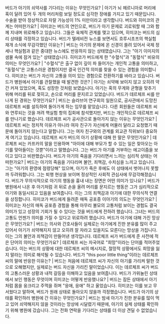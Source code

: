 버드가 아기의 쇠약사를 기다리는 이유는 무엇인가요?	| 아기가 뇌 헤르니아로 머리에 혹이 달려 있어 두 개의 머리처럼 보일 정도로 심각한 장애를 가지고 있기 때문입니다. 수술을 받아 정상적으로 자랄 가능성이 1% 미만이라고 생각합니다.
버드와 히미코의 관계는 어떠한가요?	| 히미코는 버드의 연인으로, 버드가 아기 문제로 괴로워할 때 그와 함께 지내며 위로해주고 있습니다. 그들은 육체적 관계를 맺고 있으며, 히미코는 버드의 심리 상태를 걱정하고 있습니다.
버드가 텔레비전 뉴스를 보면서도 흐루시초프의 핵실험 재개 소식에 무감각했던 이유는?	| 버드는 아기의 문제에 온 신경이 쏠려 있어서 국제 정세나 핵실험과 같은 중대한 뉴스에도 반응하지 않는 상태였습니다. 그는 "아기 이미지의 샘물 속에 잠겨 있는" 상태였습니다.
히미코가 버드에게 한 "수혈식"과 "동혈식" 비유의 의미는 무엇인가요?	| "수혈식"은 출구 없이 깊이 파 들어가는 개인적 고통을 의미하고, "동혈식"은 고통스러운 경험이지만 결국 인간적 의미를 찾을 수 있는 경험을 의미합니다. 히미코는 버드가 자신의 고통을 의미 있는 경험으로 전환하기를 바라고 있습니다.
버드가 병원에서 아기를 관찰했을 때 발견한 것은?	| 아기는 쇠약해 보이지 않고 오히려 약간 커져 있었으며, 혹도 성장한 것처럼 보였습니다. 아기는 혹의 무게와 균형을 맞추기 위해 머리를 뒤로 젖히고, 손으로 머리를 문지르고 있었습니다.
버드가 데르체프 씨를 만나게 된 경위는 무엇인가요?	| 버드는 슬라브어 연구회의 일원으로, 공사관에서 도망친 데르체프 씨를 설득하여 돌아가게 하는 임무를 맡았습니다. 다른 회원들은 데르체프 씨와 연루되는 것을 꺼려 핵실험 항의 집회에 참석했지만, 버드는 개인적으로 데르체프 씨를 만나기로 했습니다.
데르체프 씨가 공사관으로 돌아가지 않는 이유는 무엇인가요?	| 데르체프 씨는 정치적 이유가 아니라 여자 친구가 자신에게 머물러 달라고 요청했기 때문에 돌아가지 않는다고 말합니다. 그는 여자 친구와의 관계를 외교관 직위보다 중요하게 여기고 있습니다.
데르체프 씨가 버드의 아기 상황에 대해 한 말은 무엇인가요?	| 데르체프 씨는 카프카의 말을 인용하며 "아이에 대해 부모가 할 수 있는 일은 찾아오는 아기를 맞아들이는 것뿐"이라고 말했습니다. 그는 버드가 아기를 거부하는 에고이즘을 보이고 있다고 비판했습니다.
버드가 아기의 죽음을 기다리면서 느끼는 심리적 상태는 어떠한가요?	| 버드는 아기의 죽음을 기다리며 불안, 죄책감, 수치심을 느끼고 있습니다. 그는 "아기의 환영에 점령당해" 있으며, 아기가 죽은 후에도 이 상태에서 벗어나지 못할까 두려워합니다. 그는 퇴행 현상을 보이며 정상적인 사회적 관심사에 무감각해졌습니다.
버드가 무의식적으로 아기의 행동을 흉내 내는 장면은 어떤 의미가 있나요?	| 버드가 병원에서 나온 후 아기처럼 귀 뒤로 손을 올려 머리를 문지르는 행동은 그가 심리적으로 아기와 동일시되고 있음을 보여줍니다. 이는 그의 죄책감과 아기에 대한 무의식적 연결을 상징합니다.
히미코가 버드에게 들려준 매독 공포증 이야기의 의도는 무엇인가요?	| 히미코는 자신의 매독 공포증 경험을 통해 아무리 불모의 고통처럼 보이는 경험도 결국 의미가 있고 성장의 기회가 될 수 있다는 것을 버드에게 전하려 했습니다. 그녀는 버드의 고통도 언젠가 의미를 가질 수 있다고 위로하려 했습니다.
버드가 아기에 대해 가진 망상은 무엇인가요?	| 버드는 의사와 간호사들이 실제로는 아기에게 진한 분유를 많이 주고 있어서 아기가 쇠약해지지 않고 오히려 잘 자라고 있을지도 모른다는 망상을 가집니다. 이는 그의 불안과 죄책감이 만들어낸 생각입니다.
데르체프 씨가 버드에게 준 사전에 적은 단어의 의미는 무엇인가요?	| 데르체프 씨는 자국어로 "희망"이라는 단어를 적어주었습니다. 이는 버드의 상황에 대한 데르체프 씨의 메시지로, 절망적 상황에서도 희망을 잃지 말라는 의미로 해석될 수 있습니다.
버드가 "this poor little thing"이라는 데르체프 씨의 말에 반응한 이유는?	| 버드는 처음에 데르체프 씨가 자신의 아기를 가리켜 말한 것으로 오해했지만, 실제로는 버드 자신을 가리킨 말이었습니다. 이는 데르체프 씨가 버드의 고통스러운 상황과 내적 갈등을 이해하고 있음을 보여줍니다.
버드가 가위눌린 상태에서 보인 행동은 무엇이며 히미코는 어떻게 반응했나요?	| 버드는 잠든 상태에서 아기처럼 몸을 웅크리고 주먹을 쥐며 "응애, 응애" 하고 울었습니다. 히미코는 이를 보고 무서웠다고 말하며, 버드가 원래 상태로 돌아오지 않을까 걱정했습니다.
버드가 아기의 상태를 확인하러 병원에 간 이유는 무엇인가요?	| 버드는 밤새 아기가 진한 분유를 많이 먹고 있어 쇠약해지지 않을 것이라는 망상에 시달렸기 때문에, 아기의 실제 상태를 확인하기 위해 병원에 갔습니다. 그는 전화 연락을 기다리는 상태를 더 이상 견딜 수 없었습니다.